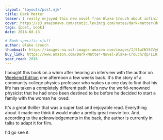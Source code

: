 ```yaml
---
layout: "layouts/post.njk"
title: Dark Matter
teaser: I really enjoyed this new novel from Blake Crouch about infinite parallel universes and the possible paths our lives can take.
cover: https://s3.amazonaws.com/static.levimcg.com/notes/dark-matter/dark-matter-cover.jpg
tags: [post, book]
date: 2016-08-13

# Book-specific stuff
author: Blake Crouch
thumbnail: https://images-na.ssl-images-amazon.com/images/I/51wCNYSZVyL.jpg
buy_link: https://www.amazon.com/Dark-Matter-Novel-Blake-Crouch/dp/1101904224
year_read: 2016
---
```

I bought this book on a whim after hearing an interview with the author on [Weekend Edition](http://www.npr.org/2016/07/24/487083575/what-if-you-hadnt-gotten-married-dark-matter-imagines-an-alternate-life) one afternoon a few weeks back. It's the story of a community college physics professor who wakes up one day to find that his life has taken a completely different path. He's now the world-renowned physicist that he had once been destined to be before he decided to start a family with the woman he loved.

It's a great thriller that was a super fast and enjoyable read. Everything about it made me think it would make a pretty great movie too. And, according to the acknowledgements in the back, the author is currently in talks to adapt it for film.

I'd go see it.
